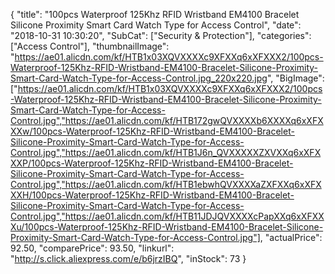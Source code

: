{
	"title": "100pcs Waterproof 125Khz RFID Wristband EM4100 Bracelet Silicone Proximity Smart Card Watch Type for Access Control",
	"date": "2018-10-31 10:30:20",
	"SubCat": ["Security & Protection"],
	"categories": ["Access Control"],
	"thumbnailImage": "https://ae01.alicdn.com/kf/HTB1x03XQVXXXXc9XFXXq6xXFXXX2/100pcs-Waterproof-125Khz-RFID-Wristband-EM4100-Bracelet-Silicone-Proximity-Smart-Card-Watch-Type-for-Access-Control.jpg_220x220.jpg",
	"BigImage": ["https://ae01.alicdn.com/kf/HTB1x03XQVXXXXc9XFXXq6xXFXXX2/100pcs-Waterproof-125Khz-RFID-Wristband-EM4100-Bracelet-Silicone-Proximity-Smart-Card-Watch-Type-for-Access-Control.jpg","https://ae01.alicdn.com/kf/HTB172gwQVXXXXb6XXXXq6xXFXXXw/100pcs-Waterproof-125Khz-RFID-Wristband-EM4100-Bracelet-Silicone-Proximity-Smart-Card-Watch-Type-for-Access-Control.jpg","https://ae01.alicdn.com/kf/HTB1J6n_QVXXXXXZXVXXq6xXFXXXP/100pcs-Waterproof-125Khz-RFID-Wristband-EM4100-Bracelet-Silicone-Proximity-Smart-Card-Watch-Type-for-Access-Control.jpg","https://ae01.alicdn.com/kf/HTB1ebwhQVXXXXaZXFXXq6xXFXXXH/100pcs-Waterproof-125Khz-RFID-Wristband-EM4100-Bracelet-Silicone-Proximity-Smart-Card-Watch-Type-for-Access-Control.jpg","https://ae01.alicdn.com/kf/HTB11JDJQVXXXXcPapXXq6xXFXXXu/100pcs-Waterproof-125Khz-RFID-Wristband-EM4100-Bracelet-Silicone-Proximity-Smart-Card-Watch-Type-for-Access-Control.jpg"],
	"actualPrice": 92.50,
	"comparePrice": 93.50,
	"linkurl": "http://s.click.aliexpress.com/e/b6jrzIBQ",
	"inStock": 73
}
